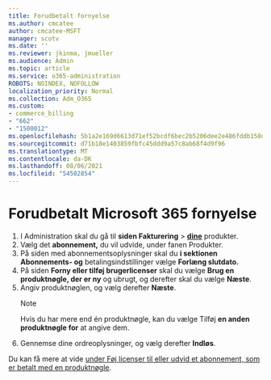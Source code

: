 ```yaml
---
title: Forudbetalt fornyelse
ms.author: cmcatee
author: cmcatee-MSFT
manager: scotv
ms.date: ''
ms.reviewer: jkinma, jmueller
ms.audience: Admin
ms.topic: article
ms.service: o365-administration
ROBOTS: NOINDEX, NOFOLLOW
localization_priority: Normal
ms.collection: Adm_O365
ms.custom:
- commerce_billing
- "662"
- "1500012"
ms.openlocfilehash: 5b1a2e169d6613d71ef52bcdf6bec2b5206dee2e486fddb150dd288d402a855f
ms.sourcegitcommit: d71b18e1403859fbfc45ddd9a57c8ab68f4d9f96
ms.translationtype: MT
ms.contentlocale: da-DK
ms.lasthandoff: 08/06/2021
ms.locfileid: "54502854"
---
```

# <a name="prepaid-microsoft-365-renewal"></a>Forudbetalt Microsoft 365 fornyelse

1. I Administration skal du gå til **siden Fakturering** \> **[dine](https://go.microsoft.com/fwlink/p/?linkid=842054)** produkter.
2. Vælg det **abonnement,** du vil udvide, under fanen Produkter.
3. På siden med abonnementsoplysninger skal du **i sektionen Abonnements- og** betalingsindstillinger vælge **Forlæng slutdato.**
4. På siden **Forny eller tilføj brugerlicenser** skal du vælge **Brug en produktnøgle, der er ny** og ubrugt, og derefter skal du vælge **Næste**.
5. Angiv produktnøglen, og vælg derefter **Næste**.
    > [!NOTE]
    > Hvis du har mere end én produktnøgle, kan du vælge Tilføj **en anden produktnøgle for** at angive dem.
6. Gennemse dine ordreoplysninger, og vælg derefter **Indløs**.

Du kan få mere at vide [under Føj licenser til eller udvid et abonnement, som er betalt med en produktnøgle](/microsoft-365/commerce/licenses/add-licenses-using-product-key).